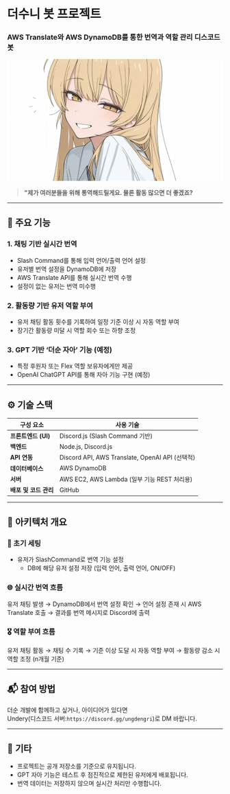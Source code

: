 # 더수니 봇 프로젝트
### AWS Translate와 AWS DynamoDB를 통한 번역과 역할 관리 디스코드 봇
![Deosoon AI Picture](./docs/Deosoon_AI.png)

> **"제가 여러분들을 위해 통역해드릴게요. 물론 활동 많으면 더 좋겠죠?**

---

## 🧠 주요 기능

### 1. 채팅 기반 실시간 번역
- Slash Command를 통해 입력 언어/출력 언어 설정
- 유저별 번역 설정을 DynamoDB에 저장
- AWS Translate API를 통해 실시간 번역 수행
- 설정이 없는 유저는 번역 미수행

### 2. 활동량 기반 유저 역할 부여
- 유저 채팅 활동 횟수를 기록하여 일정 기준 이상 시 자동 역할 부여
- 장기간 활동량 미달 시 역할 회수 또는 하향 조정

### 3. GPT 기반 ‘더순 자아’ 기능 (예정)
- 특정 후원자 또는 Flex 역할 보유자에게만 제공
- OpenAI ChatGPT API를 통해 자아 기능 구현 (예정)

---

## ⚙️ 기술 스택

| 구성 요소 | 사용 기술 |
|-----------|-----------|
| **프론트엔드 (UI)** | Discord.js (Slash Command 기반) |
| **백엔드** | Node.js, Discord.js |
| **API 연동** | Discord API, AWS Translate, OpenAI API (선택적) |
| **데이터베이스** | AWS DynamoDB |
| **서버** | AWS EC2, AWS Lambda (일부 기능 REST 처리용) |
| **배포 및 코드 관리** | GitHub |

---

## 📐 아키텍처 개요

### 🔁 초기 세팅
- 유저가 SlashCommand로 번역 기능 설정
  - DB에 해당 유저 설정 저장 (입력 언어, 출력 언어, ON/OFF)

### 🌐 실시간 번역 흐름
유저 채팅 발생 → DynamoDB에서 번역 설정 확인 → 언어 설정 존재 시 AWS Translate 호출 → 결과를 번역 메시지로 Discord에 출력

### 🎖️ 역할 부여 흐름
유저 채팅 활동 → 채팅 수 기록 → 기준 이상 도달 시 자동 역할 부여 → 활동량 감소 시 역할 조정 (n개월 기준)


---

## 📬 참여 방법

더순 개발에 함께하고 싶거나, 아이디어가 있다면  
Undery(디스코드 서버:`https://discord.gg/ungdengri`)로 DM 바랍니다.

---

## 📌 기타

- 프로젝트는 공개 저장소를 기준으로 유지됩니다.
- GPT 자아 기능은 테스트 후 점진적으로 제한된 유저에게 배포됩니다.
- 번역 데이터는 저장하지 않으며 실시간 처리만 수행합니다.

